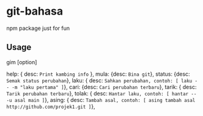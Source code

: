 # git-bahasa
npm package just for fun

## Usage
gim <command> [option]

  help: { desc: `Print kambing info` },
	mula: {desc: `Bina git`},
	status: {desc: `Semak status perubahan`},
	laku: { desc: `Sahkan perubahan, contoh: [ laku -- -m "laku pertama" ]`},
	cari: {desc: `Cari perubahan terbaru`},
	tarik: { desc: `Tarik perubahan terbaru`},
	tolak: { desc: `Hantar laku, contoh: [ hantar -- -u asal main ]`},
	asing: { desc: `Tambah asal, contoh: [ asing tambah asal http://github.com/projek1.git ]`},
